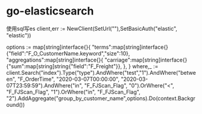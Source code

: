 # go-elasticsearch
使用sql写es
client,err := NewClient(SetUrl(""),SetBasicAuth("elastic", "elastic"))

options := map[string]interface{}{
	"terms":map[string]interface{}{"field":"F_O_CustomerName.keyword","size":10},
	"aggregations":map[string]interface{}{
		"carriage":map[string]interface{}{"sum":map[string]string{"field":"F_Freight"}},
	},
}
where,_ := client.Search("index").Type("type").AndWhere("test","1").AndWhere("between", "F_OrderTime", "2020-03-07T00:00:00", "2020-03-07T23:59:59").AndWhere("in", "F_FJScan_Flag", "0").OrWhere("<", "F_FJScan_Flag", "1").OrWhere("in", "F_FJScan_Flag", "2").AddAggregate("group_by_customer_name",options).Do(context.Background())
